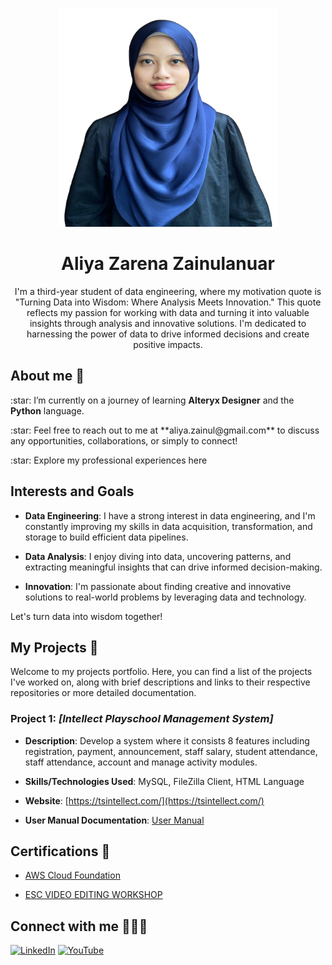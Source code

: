 <p align="center">
<div align="center">
  <img src="formalpic.png" alt="aliyazarena" width="350px" height="350px">
</div>
</p>

<h1 align="center"> Aliya Zarena Zainulanuar</h1>
<p align ="center">I'm a third-year student of data engineering, where my motivation quote is "Turning Data into Wisdom: Where Analysis Meets Innovation." This quote reflects my passion for working with data and turning it into valuable insights through analysis and innovative solutions. I'm dedicated to harnessing the power of data to drive informed decisions and create positive impacts.</p>


## About me 👋 
<p>:star: I’m currently on a journey of learning <b>Alteryx Designer</b> and the <b>Python</b> language.</p>
<p>:star: Feel free to reach out to me at **aliya.zainul@gmail.com** to discuss any opportunities, collaborations, or simply to connect!</p>
<p>:star: Explore my professional experiences <a [here](https://drive.google.com/drive/folders/1jek4rnPNroJZWvw2bvfY4rggrgo7Jlv7)>here</a></p>


## Interests and Goals
- **Data Engineering**: I have a strong interest in data engineering, and I'm constantly improving my skills in data acquisition, transformation, and storage to build efficient data pipelines.

- **Data Analysis**: I enjoy diving into data, uncovering patterns, and extracting meaningful insights that can drive informed decision-making.

- **Innovation**: I'm passionate about finding creative and innovative solutions to real-world problems by leveraging data and technology.

Let's turn data into wisdom together!

## My Projects 📁
Welcome to my projects portfolio. Here, you can find a list of the projects I've worked on, along with brief descriptions and links to their respective repositories or more detailed documentation.

 ### Project 1: *[Intellect Playschool Management System]*

- **Description**: Develop a system where it consists 8 features including registration, payment, announcement, staff salary, student attendance, staff attendance, account and manage activity modules.
  
- **Skills/Technologies Used**: MySQL, FileZilla Client, HTML Language
  
- **Website**: [https://tsintellect.com/](https://tsintellect.com/)
  
- **User Manual Documentation**: [User Manual](https://docs.google.com/document/d/1oGkXA4DNBD1JjGRjqmqG3kjhgIao8iBsLioF0qyzG6g/edit?usp=sharing)

## Certifications 📃
- [AWS Cloud Foundation](https://github.com/drshahizan/HPDP/files/13053385/AWS-AliyaZarena.pdf)

- [ESC VIDEO EDITING WORKSHOP](https://github.com/drshahizan/HPDP/files/13053389/E-CERTIFICATE.ESC.VIDEO.EDITING.WORKSHOP.-.ALIYA.ZARENA.BINTI.ZAINULANUAR.pdf)


## Connect with me 👩🏻‍💻
<p>
  <a href="https://linkedin.com/in/aliya-zarena-239469270" target="blank"><img src="https://raw.githubusercontent.com/rahuldkjain/github-profile-readme-generator/master/src/images/icons/Social/linked-in-alt.svg" alt="LinkedIn" height="30" width="40" /></a>
  <a href="https://www.youtube.com/c/AliyaZarena" target="_blank"><img src="https://raw.githubusercontent.com/rahuldkjain/github-profile-readme-generator/master/src/images/icons/Social/youtube.svg" alt="YouTube" height="30" width="40" /></a>
</p>


